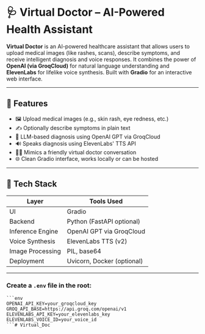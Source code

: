 # 🩺 Virtual Doctor – AI-Powered Health Assistant



**Virtual Doctor** is an AI-powered healthcare assistant that allows users to upload medical images (like rashes, scans), describe symptoms, and receive intelligent diagnosis and voice responses. It combines the power of **OpenAI (via GroqCloud)** for natural language understanding and **ElevenLabs** for lifelike voice synthesis. Built with **Gradio** for an interactive web interface.

---

## 🚀 Features

- 🖼️ Upload medical images (e.g., skin rash, eye redness, etc.)
- ✍️ Optionally describe symptoms in plain text
- 🤖 LLM-based diagnosis using OpenAI GPT via GroqCloud
- 🔊 Speaks diagnosis using ElevenLabs' TTS API
- 🧑‍⚕️ Mimics a friendly virtual doctor conversation
- 🌐 Clean Gradio interface, works locally or can be hosted

---

## 🧰 Tech Stack

| Layer            | Tools Used                     |
|------------------|-------------------------------|
| UI               | Gradio                        |
| Backend          | Python (FastAPI optional)     |
| Inference Engine | OpenAI GPT via GroqCloud      |
| Voice Synthesis  | ElevenLabs TTS (v2)           |
| Image Processing | PIL, base64                   |
| Deployment       | Uvicorn, Docker (optional)    |

---


### Create a `.env` file in the root:
```
```env
OPENAI_API_KEY=your_groqcloud_key
GROQ_API_BASE=https://api.groq.com/openai/v1
ELEVENLABS_API_KEY=your_elevenlabs_key
ELEVENLABS_VOICE_ID=your_voice_id
```# Virtual_Doc
